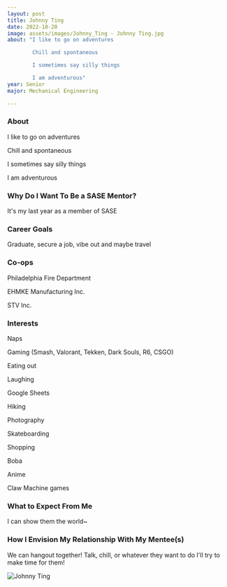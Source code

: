 ```yaml
---
layout: post
title: Johnny Ting 
date: 2022-10-20
image: assets/images/Johnny_Ting - Johnny Ting.jpg
about: "I like to go on adventures
		Chill and spontaneous
		I sometimes say silly things
		I am adventurous"
year: Senior
major: Mechanical Engineering

---
```


### About

I like to go on adventures
Chill and spontaneous
I sometimes say silly things
I am adventurous 

### Why Do I Want To Be a SASE Mentor?

It's my last year as a member of SASE

### Career Goals

Graduate, secure a job, vibe out and maybe travel

### Co-ops

Philadelphia Fire Department
EHMKE Manufacturing Inc.
STV Inc.

### Interests

Naps
Gaming (Smash, Valorant, Tekken, Dark Souls, R6, CSGO)
Eating out
Laughing
Google Sheets
Hiking
Photography
Skateboarding
Shopping
Boba
Anime
Claw Machine games

### What to Expect From Me

I can show them the world~

### How I Envision My Relationship With My Mentee(s) 

We can hangout together! Talk, chill, or whatever they want to do I'll try to make time for them!

<div class="text-center my-5">
    <img src="https://sase-drexel.github.io/mentorship-2022/assets/images/Johnny_Ting - Johnny Ting.jpg" alt="Johnny Ting" class="rounded post-img" />
</div>
